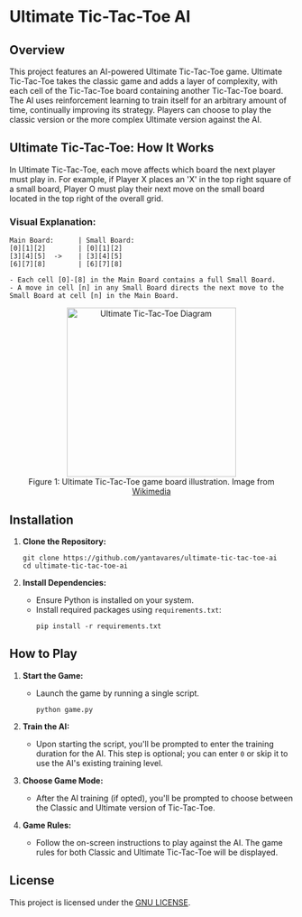 # Ultimate Tic-Tac-Toe AI

## Overview

This project features an AI-powered Ultimate Tic-Tac-Toe game. Ultimate Tic-Tac-Toe takes the classic game and adds a layer of complexity, with each cell of the Tic-Tac-Toe board containing another Tic-Tac-Toe board. The AI uses reinforcement learning to train itself for an arbitrary amount of time, continually improving its strategy. Players can choose to play the classic version or the more complex Ultimate version against the AI.

## Ultimate Tic-Tac-Toe: How It Works

In Ultimate Tic-Tac-Toe, each move affects which board the next player must play in. For example, if Player X places an 'X' in the top right square of a small board, Player O must play their next move on the small board located in the top right of the overall grid.

### Visual Explanation:

```
Main Board:      | Small Board:
[0][1][2]        | [0][1][2]
[3][4][5]  ->    | [3][4][5]
[6][7][8]        | [6][7][8]

- Each cell [0]-[8] in the Main Board contains a full Small Board.
- A move in cell [n] in any Small Board directs the next move to the Small Board at cell [n] in the Main Board.
```

<div id="img" align="center">
    <img src="https://upload.wikimedia.org/wikipedia/commons/a/a7/Ultimate_tic-tac-toe_X_victory.png" alt="Ultimate Tic-Tac-Toe Diagram" title="Ultimate Tic-Tac-Toe Board Example" width="300" style="margin: 0 auto; display: block;"/>
</div>

<figcaption style="margin: 0 auto;" align="center">
    Figure 1: Ultimate Tic-Tac-Toe game board illustration. Image from
    <a href="https://commons.wikimedia.org/wiki/File:Ultimate_tic-tac-toe_X_victory.png">Wikimedia</a>
</figcaption>

## Installation

1. **Clone the Repository:**

   ```
   git clone https://github.com/yantavares/ultimate-tic-tac-toe-ai
   cd ultimate-tic-tac-toe-ai
   ```

2. **Install Dependencies:**
   - Ensure Python is installed on your system.
   - Install required packages using `requirements.txt`:
     ```
     pip install -r requirements.txt
     ```

## How to Play

1. **Start the Game:**

   - Launch the game by running a single script.
     ```
     python game.py
     ```

2. **Train the AI:**

   - Upon starting the script, you'll be prompted to enter the training duration for the AI. This step is optional; you can enter `0` or skip it to use the AI's existing training level.

3. **Choose Game Mode:**

   - After the AI training (if opted), you'll be prompted to choose between the Classic and Ultimate version of Tic-Tac-Toe.

4. **Game Rules:**

   - Follow the on-screen instructions to play against the AI. The game rules for both Classic and Ultimate Tic-Tac-Toe will be displayed.

## License

This project is licensed under the [GNU LICENSE](LICENSE).
